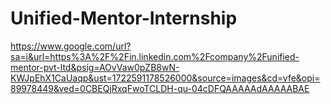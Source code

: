 # Unified-Mentor-Internship

https://www.google.com/url?sa=i&url=https%3A%2F%2Fin.linkedin.com%2Fcompany%2Funified-mentor-pvt-ltd&psig=AOvVaw0pZB8wN-KWJpEhX1CaUaqp&ust=1722591178526000&source=images&cd=vfe&opi=89978449&ved=0CBEQjRxqFwoTCLDH-qu-04cDFQAAAAAdAAAAABAE
